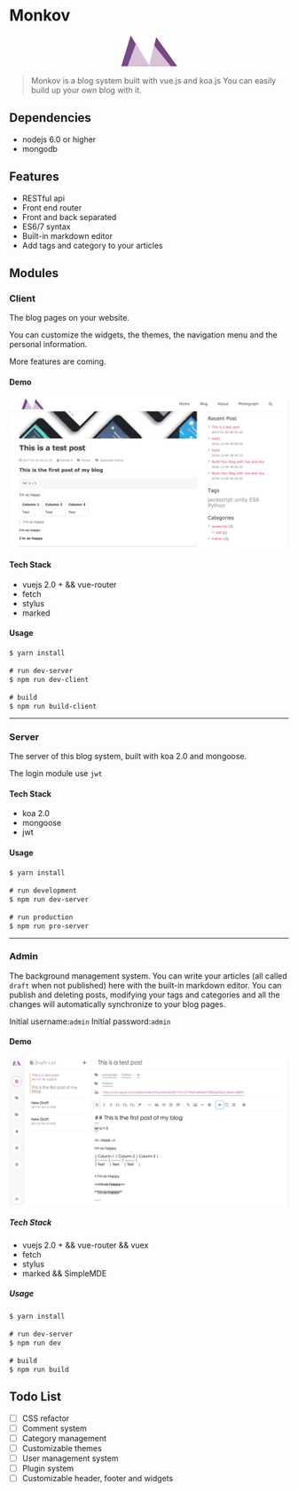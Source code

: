 # Monkov

<center>
  <img src="./intro_src/logo.png" alt="">
</center>

> Monkov is a blog system built with vue.js and koa.js You can easily build up your own blog with it.

## Dependencies

- nodejs 6.0 or higher
- mongodb

## Features

- RESTful api
- Front end router
- Front and back separated
- ES6/7 syntax
- Built-in markdown editor
- Add tags and category to your articles

## Modules

### Client

The blog pages on your website.

You can customize the widgets, the themes, the navigation menu and the personal information.

More features are coming.

#### Demo

![](intro_src/client.png)

#### Tech Stack

- vuejs 2.0 + && vue-router
- fetch
- stylus
- marked

#### Usage

```shell
$ yarn install

# run dev-server
$ npm run dev-client

# build
$ npm run build-client
```

--------------------------------------------------------------------------------

### Server

The server of this blog system, built with koa 2.0 and mongoose.

The login module use `jwt`

#### Tech Stack

- koa 2.0
- mongoose
- jwt

#### Usage

```shell
$ yarn install

# run development
$ npm run dev-server

# run production
$ npm run pro-server
```

--------------------------------------------------------------------------------

### Admin

The background management system. You can write your articles (all called `draft` when not published) here with the built-in markdown editor. You can publish and deleting posts, modifying your tags and categories and all the changes will automatically synchronize to your blog pages.

Initial username:`admin` Initial password:`admin`

#### Demo

![](./intro_src/admin.png)

##### Tech Stack

- vuejs 2.0 + && vue-router && vuex
- fetch
- stylus
- marked && SimpleMDE

##### Usage

```shell
$ yarn install

# run dev-server
$ npm run dev

# build
$ npm run build
```

## Todo List

- [ ] CSS refactor
- [ ] Comment system
- [ ] Category management
- [ ] Customizable themes
- [ ] User management system
- [ ] Plugin system
- [ ] Customizable header, footer and widgets
